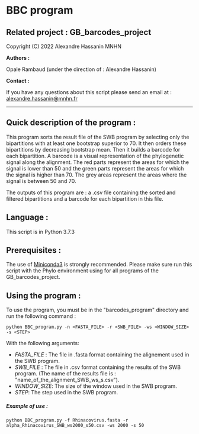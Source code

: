 # BBC program 

## Related project : GB_barcodes_project

Copyright (C) 2022 Alexandre Hassanin MNHN


__Authors :__

Opale Rambaud (under the direction of  : Alexandre Hassanin)


__Contact :__

If you have any questions about this script please send an email at : alexandre.hassanin@mnhn.fr

--------------------------------------------------------------------------------------------------------------------------------------------


## Quick description of the program : 

This program sorts the result file of the SWB program by selecting only the bipartitions with at least one bootstrap superior to 70. It then orders these bipartitions by 
decreasing bootstrap mean. Then it builds a barcode for each bipartition. A barcode is a visual representation of the phylogenetic signal along the alignment. The red parts 
represent the areas for which the signal is lower than 50 and the green parts represent the areas for which the signal is higher than 70. The grey areas represent the areas 
where the signal is between 50 and 70. 

The outputs of this program are : a .csv file containing the sorted and filtered bipartitions and a barcode for each bipartition in this file.  

## Language :

This script is in Python 3.7.3

## Prerequisites : 

The use of [Miniconda3](https://docs.conda.io/en/latest/miniconda.html) is strongly recommended.
Please make sure run this script with the Phylo environment using for all programs of the GB_barcodes_project.


## Using the program : 

To use the program, you must be in the "barcodes_program" directory and run the following command :

```
python BBC_program.py -n <FASTA_FILE> -r <SWB_FILE> -ws <WINDOW_SIZE> -s <STEP> 
```

With the following arguments:


- *FASTA_FILE* : The file in .fasta format containing the alignement used in the SWB program.
- *SWB_FILE* : The file in .csv format containing the results of the SWB program. 
(The name of the results file is : "name_of_the_alignment_SWB_ws_s.csv").
- *WINDOW_SIZE*: The size of the window used in the SWB program.
- *STEP*: The step used in the SWB program.


##### Example of use : 

```
python BBC_program.py -f Rhinacovirus.fasta -r alpha_Rhinacovirus_SWB_ws2000_s50.csv -ws 2000 -s 50 
```

